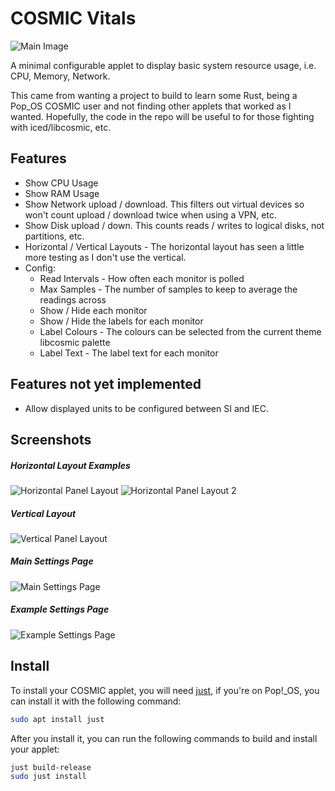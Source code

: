 # COSMIC Vitals
![Main Image](https://github.com/Coinio/cosmic-vitals/blob/main/res/screenshots/main-image.png)


A minimal configurable applet to display basic system resource usage, i.e. CPU, Memory, Network. 

This came from wanting a project to build to learn some Rust, being a Pop_OS COSMIC user and 
not finding other applets that worked as I wanted. Hopefully, the code in the repo will be useful to 
for those fighting with iced/libcosmic, etc.

## Features

* Show CPU Usage
* Show RAM Usage
* Show Network upload / download. This filters out virtual devices so won't count upload / download twice when using a VPN, etc.
* Show Disk upload / down. This counts reads / writes to logical disks, not partitions, etc.
* Horizontal / Vertical Layouts - The horizontal layout has seen a little more testing as I 
  don't use the vertical.
* Config:
  * Read Intervals - How often each monitor is polled
  * Max Samples - The number of samples to keep to average the readings across
  * Show / Hide each monitor
  * Show / Hide the labels for each monitor
  * Label Colours - The colours can be selected from the current theme libcosmic palette
  * Label Text - The label text for each monitor

## Features not yet implemented

* Allow displayed units to be configured between SI and IEC.

## Screenshots

##### Horizontal Layout Examples
![Horizontal Panel Layout](https://github.com/Coinio/cosmic-vitals/blob/main/res/screenshots/horizontal-layout.png)
![Horizontal Panel Layout 2](https://github.com/Coinio/cosmic-vitals/blob/main/res/screenshots/horizontal-layout-2.png)
##### Vertical Layout
![Vertical Panel Layout](https://github.com/Coinio/cosmic-vitals/blob/main/res/screenshots/vertical-layout.jpg)
##### Main Settings Page
![Main Settings Page](https://github.com/Coinio/cosmic-vitals/blob/main/res/screenshots/main-settings.png)
##### Example Settings Page
![Example Settings Page](https://github.com/Coinio/cosmic-vitals/blob/main/res/screenshots/example-network-settings.png)

## Install

To install your COSMIC applet, you will need [just](https://github.com/casey/just), if you're on Pop!\_OS, you can install it with the following command:

```sh
sudo apt install just
```

After you install it, you can run the following commands to build and install your applet:

```sh
just build-release
sudo just install
```
